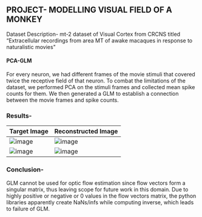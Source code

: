 ## PROJECT- MODELLING VISUAL FIELD OF A MONKEY
Dataset Description- mt-2 dataset of Visual Cortex from CRCNS titled “Extracellular recordings from area MT of awake macaques in response to naturalistic movies"    

#### PCA-GLM   
For every neuron, we had different frames of the movie stimuli that covered twice the receptive field of that neuron. To combat the limitations of the dataset, we performed PCA on the stimuli frames and collected mean spike counts for them. We then generated a GLM to establish a connection between the movie frames and spike counts.     

### Results-
| Target Image   | Reconstructed Image |
| ------- | ------- |
|![image](https://user-images.githubusercontent.com/78497850/173567339-0b5620df-c915-40a9-966d-8422dbe9f835.png)         |   ![image](https://user-images.githubusercontent.com/78497850/173567527-34b82804-4c65-4a32-8406-999c8596e67d.png)      |
|![image](https://user-images.githubusercontent.com/78497850/173567661-ba32b7e4-e2b5-4652-91dc-c9bd77470833.png)|   ![image](https://user-images.githubusercontent.com/78497850/173567771-52c62467-21c7-4b4e-ae38-4c28a4ec7cbd.png)      |

### Conclusion-   
GLM cannot be used for optic flow estimation since flow vectors form a singular matrix, thus leaving scope for future work in this domain. Due to highly positive or negative or 0 values in the flow vectors matrix, the python libraries apparently create NaNs/infs while computing inverse, which leads to failure of GLM.
